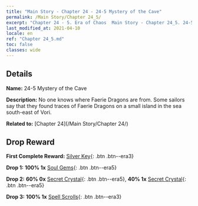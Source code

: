```yaml
---
title: "Main Story - Chapter 24 - 24-5 Mystery of the Cave"
permalink: /Main Story/Chapter 24_5/
excerpt: "Chapter 24 - 5. Era of Chaos  Main Story - Chapter 24_5. 24-5 Mystery of the Cave"
last_modified_at: 2021-04-10
locale: en
ref: "Chapter 24_5.md"
toc: false
classes: wide
---
```


## Details

 **Name:** 24-5 Mystery of the Cave

 **Description:** No one knows where Faerie Dragons are from. Some sailors say that they found traces of Faerie Dragons on a small island in the sea south-east of Vori.

 **Related to:** [Chapter 24](/Main Story/Chapter 24/)

## Drop Reward

 **First Complete Reward:** [Silver Key](/Items/con_693/){: .btn .btn--era3}

 **Drop 1:** **100% 1x** [Soul Gems](/Items/mat_86/){: .btn .btn--era5}

 **Drop 2:** **60% 0x** [Secret Crystal](/Items/mat_80/){: .btn .btn--era5}, **40% 1x** [Secret Crystal](/Items/mat_80/){: .btn .btn--era5}

 **Drop 3:** **100% 1x** [Spell Scrolls](/Items/con_694/){: .btn .btn--era3}

